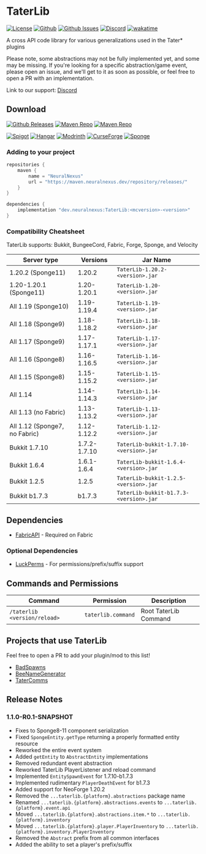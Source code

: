 # TaterLib

[![License](https://img.shields.io/github/license/p0t4t0sandwich/TaterLib?color=blue)](https://img.shields.io/github/downloads/p0t4t0sandwich/TaterLib/LICENSE)
[![Github](https://img.shields.io/github/stars/p0t4t0sandwich/TaterLib)](https://github.com/p0t4t0sandwich/TaterLib)
[![Github Issues](https://img.shields.io/github/issues/p0t4t0sandwich/TaterLib?label=Issues)](https://github.com/p0t4t0sandwich/TaterLib/issues)
[![Discord](https://img.shields.io/discord/1067482396246683708?color=7289da&logo=discord&logoColor=white)](https://discord.neuralnexus.dev)
[![wakatime](https://wakatime.com/badge/user/fc67ce74-ca69-40a4-912f-61b26dbe3068/project/ba087a5d-fd50-4b54-9723-3effbfda7567.svg)](https://wakatime.com/badge/user/fc67ce74-ca69-40a4-912f-61b26dbe3068/project/ba087a5d-fd50-4b54-9723-3effbfda7567)

A cross API code library for various generalizations used in the Tater* plugins

Please note, some abstractions may not be fully implemented yet, and some may be missing.
If you're looking for a specific abstraction/game event, please open an issue, and we'll get to it as soon as possible, or feel free to open a PR with an implementation.

Link to our support: [Discord](https://discord.neuralnexus.dev)

## Download

[![Github Releases](https://img.shields.io/github/downloads/p0t4t0sandwich/TaterLib/total?label=Github&logo=github&color=181717)](https://github.com/p0t4t0sandwich/TaterLib/releases)
[![Maven Repo](https://img.shields.io/maven-metadata/v?label=Release&metadataUrl=https%3A%2F%2Fmaven.neuralnexus.dev%2Freleases%2Fdev%2Fneuralnexus%2FTaterLib%2Fmaven-metadata.xml)](https://maven.neuralnexus.dev/#/releases/dev/neuralnexus/TaterLib)
[![Maven Repo](https://img.shields.io/maven-metadata/v?label=Snapshot&metadataUrl=https%3A%2F%2Fmaven.neuralnexus.dev%2Fsnapshots%2Fdev%2Fneuralnexus%2FTaterLib%2Fmaven-metadata.xml)](https://maven.neuralnexus.dev/#/snapshots/dev/neuralnexus/TaterLib)

[![Spigot](https://img.shields.io/spiget/downloads/111852?label=Spigot&logo=spigotmc&color=ED8106)](https://www.spigotmc.org/resources/taterlib.111852/)
[![Hangar](https://img.shields.io/badge/Hangar-download-blue)](https://hangar.papermc.io/p0t4t0sandwich/TaterLib)
[![Modrinth](https://img.shields.io/modrinth/dt/taterlib?label=Modrinth&logo=modrinth&color=00AF5C)](https://modrinth.com/mod/taterlib)
[![CurseForge](https://img.shields.io/curseforge/dt/900128?label=CurseForge&logo=curseforge&color=F16436)](https://www.curseforge.com/minecraft/mc-mods/taterlib)
[![Sponge](https://img.shields.io/ore/dt/taterlib?label=Sponge&logo=https%3A%2F%2Fspongepowered.org%2Ffavicon.ico&color=F7CF0D)](https://ore.spongepowered.org/p0t4t0sandwich/TaterLib)

### Adding to your project
```gradle
repositories {
    maven {
        name = "NeuralNexus"
        url = "https://maven.neuralnexus.dev/repository/releases/"
    }
}

dependencies {
    implementation "dev.neuralnexus:TaterLib:<mcversion>-<version>"
}
```

### Compatibility Cheatsheet

TaterLib supports: Bukkit, BungeeCord, Fabric, Forge, Sponge, and Velocity

| Server type                   | Versions     | Jar Name                               |
|-------------------------------|--------------|----------------------------------------|
| 1.20.2 (Sponge11)             | 1.20.2       | `TaterLib-1.20.2-<version>.jar`        |
| 1.20-1.20.1 (Sponge11)        | 1.20-1.20.1  | `TaterLib-1.20-<version>.jar`          |
| All 1.19 (Sponge10)           | 1.19-1.19.4  | `TaterLib-1.19-<version>.jar`          |
| All 1.18 (Sponge9)            | 1.18-1.18.2  | `TaterLib-1.18-<version>.jar`          |
| All 1.17 (Sponge9)            | 1.17-1.17.1  | `TaterLib-1.17-<version>.jar`          |
| All 1.16 (Sponge8)            | 1.16-1.16.5  | `TaterLib-1.16-<version>.jar`          |
| All 1.15 (Sponge8)            | 1.15-1.15.2  | `TaterLib-1.15-<version>.jar`          |
| All 1.14                      | 1.14-1.14.3  | `TaterLib-1.14-<version>.jar`          |
| All 1.13 (no Fabric)          | 1.13-1.13.2  | `TaterLib-1.13-<version>.jar`          |
| All 1.12 (Sponge7, no Fabric) | 1.12-1.12.2  | `TaterLib-1.12-<version>.jar`          |
| Bukkit 1.7.10                 | 1.7.2-1.7.10 | `TaterLib-bukkit-1.7.10-<version>.jar` |
| Bukkit 1.6.4                  | 1.6.1-1.6.4  | `TaterLib-bukkit-1.6.4-<version>.jar`  |
| Bukkit 1.2.5                  | 1.2.5        | `TaterLib-bukkit-1.2.5-<version>.jar`  |
| Bukkit b1.7.3                 | b1.7.3       | `TaterLib-bukkit-b1.7.3-<version>.jar` |

## Dependencies

- [FabricAPI](https://modrinth.com/mod/fabric-api) - Required on Fabric

### Optional Dependencies

- [LuckPerms](https://luckperms.net/) - For permissions/prefix/suffix support

## Commands and Permissions

| Command                      | Permission          | Description           |
|------------------------------|---------------------|-----------------------|
| `/taterlib <version/reload>` | `taterlib.command`  | Root TaterLib Command |

## Projects that use TaterLib

Feel free to open a PR to add your plugin/mod to this list!

- [BadSpawns](https://github.com/p0t4t0sandwich/BadSpawns)
- [BeeNameGenerator](https://github.com/p0t4t0sandwich/BeeNameGeneratorPlugin)
- [TaterComms](https://github.com/p0t4t0sandwich/TaterComms)

## Release Notes

### 1.1.0-R0.1-SNAPSHOT

- Fixes to Sponge8-11 component serialization
- Fixed `SpongeEntity.getType` returning a properly formatted entity resource
- Reworked the entire event system
- Added `getEntity` to `AbstractEntity` implementations
- Removed redundant event abstraction
- Reworked TaterLib PlayerListener and reload command
- Implemented `EntitySpawnEvent` for 1.7.10-b1.7.3
- Implemented rudimentary `PlayerDeathEvent` for b1.7.3
- Added support for NeoForge 1.20.2
- Removed the `...taterlib.{platform}.abstractions` package name
- Renamed `...taterlib.{platform}.abstractions.events` to `...taterlib.{platform}.event.api`
- Moved `...taterlib.{platform}.abstractions.item.*` to `...taterlib.{platform}.inventory`
- Moved `...taterlib.{platform}.player.PlayerInventory` to `...taterlib.{platform}.inventory.PlayerInventory`
- Removed the `Abstract` prefix from all common interfaces
- Added the ability to set a player's prefix/suffix

